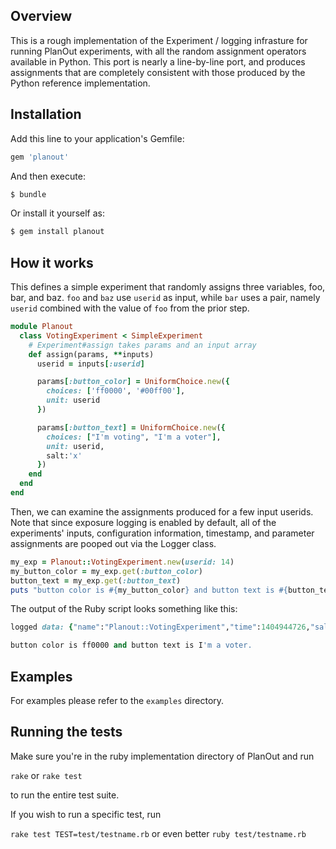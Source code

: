## Overview
This is a rough implementation of the Experiment / logging infrasture for running PlanOut experiments, with all the random assignment operators available in Python. This port is nearly a line-by-line port, and produces assignments that are completely consistent with those produced by the Python reference implementation.

## Installation
Add this line to your application's Gemfile:

```ruby
gem 'planout'
```

And then execute:
```bash
$ bundle
```

Or install it yourself as:
```bash
$ gem install planout
```

## How it works

This defines a simple experiment that randomly assigns three variables, foo, bar, and baz.
`foo` and `baz` use `userid` as input, while `bar` uses a pair, namely `userid` combined with the value of `foo` from the prior step.

```ruby
module Planout
  class VotingExperiment < SimpleExperiment
    # Experiment#assign takes params and an input array
    def assign(params, **inputs)
      userid = inputs[:userid]

      params[:button_color] = UniformChoice.new({
        choices: ['ff0000', '#00ff00'],
        unit: userid
      })

      params[:button_text] = UniformChoice.new({
        choices: ["I'm voting", "I'm a voter"],
        unit: userid,
        salt:'x'
      })
    end
  end
end
```

Then, we can examine the assignments produced for a few input userids. Note that since exposure logging is enabled by default, all of the experiments' inputs, configuration information, timestamp, and parameter assignments are pooped out via the Logger class.

```ruby
my_exp = Planout::VotingExperiment.new(userid: 14)
my_button_color = my_exp.get(:button_color)
button_text = my_exp.get(:button_text)
puts "button color is #{my_button_color} and button text is #{button_text}."
```

The output of the Ruby script looks something like this:

```ruby
logged data: {"name":"Planout::VotingExperiment","time":1404944726,"salt":"Planout::VotingExperiment","inputs":{"userid":14},"params":{"button_color":"ff0000","button_text":"I'm a voter"},"event":"exposure"}

button color is ff0000 and button text is I'm a voter.
```
## Examples

For examples please refer to the `examples` directory.

## Running the tests
Make sure you're in the ruby implementation directory of PlanOut and run

`rake` or `rake test`

to run the entire test suite.

If you wish to run a specific test, run

`rake test TEST=test/testname.rb` or even better `ruby test/testname.rb`
